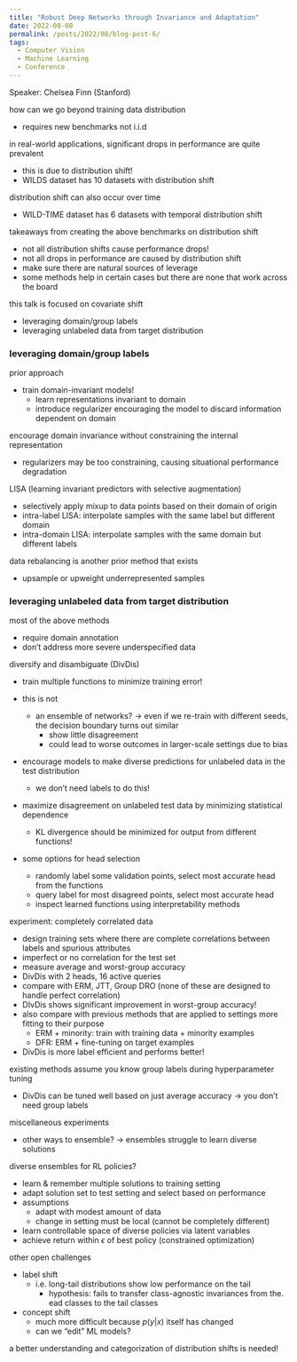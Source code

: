 ```yaml
---
title: "Robust Deep Networks through Invariance and Adaptation"
date: 2022-08-08
permalink: /posts/2022/08/blog-post-6/
tags:
  - Computer Vision
  - Machine Learning
  - Conference
---
```


Speaker: Chelsea Finn (Stanford)

how can we go beyond training data distribution

- requires new benchmarks not i.i.d

in real-world applications, significant drops in performance are quite prevalent

- this is due to distribution shift!
- WILDS dataset has 10 datasets with distribution shift

distribution shift can also occur over time

- WILD-TIME dataset has 6 datasets with temporal distribution shift

takeaways from creating the above benchmarks on distribution shift

- not all distribution shifts cause performance drops!
- not all drops in performance are caused by distribution shift
- make sure there are natural sources of leverage
- some methods help in certain cases but there are none that work across the board

this talk is focused on covariate shift

- leveraging domain/group labels
- leveraging unlabeled data from target distribution

### leveraging domain/group labels

prior approach

- train domain-invariant models!
    - learn representations invariant to domain
    - introduce regularizer encouraging the model to discard information dependent on domain

encourage domain invariance without constraining the internal representation

- regularizers may be too constraining, causing situational performance degradation

LISA (learning invariant predictors with selective augmentation)

- selectively apply mixup to data points based on their domain of origin
- intra-label LISA: interpolate samples with the same label but different domain
- intra-domain LISA: interpolate samples with the same domain but different labels

data rebalancing is another prior method that exists

- upsample or upweight underrepresented samples

### leveraging unlabeled data from target distribution

most of the above methods

- require domain annotation
- don’t address more severe underspecified data

diversify and disambiguate (DivDis)

- train multiple functions to minimize training error!
- this is not
    - an ensemble of networks? → even if we re-train with different seeds, the decision boundary turns out similar
        - show little disagreement
        - could lead to worse outcomes in larger-scale settings due to bias

- encourage models to make diverse predictions for unlabeled data in the test distribution
    - we don’t need labels to do this!
- maximize disagreement on unlabeled test data by minimizing statistical dependence
    - KL divergence should be minimized for output from different functions!

- some options for head selection
    - randomly label some validation points, select most accurate head from the functions
    - query label for most disagreed points, select most accurate head
    - inspect learned functions using interpretability methods

experiment: completely correlated data

- design training sets where there are complete correlations between labels and spurious attributes
- imperfect or no correlation for the test set
- measure average and worst-group accuracy
- DivDis with 2 heads, 16 active queries
- compare with ERM, JTT, Group DRO (none of these are designed to handle perfect correlation)
- DIvDis shows significant improvement in worst-group accuracy!
- also compare with previous methods that are applied to settings more fitting to their purpose
    - ERM + minority: train with training data + minority examples
    - DFR: ERM + fine-tuning on target examples
- DivDis is more label efficient and performs better!

existing methods assume you know group labels during hyperparameter tuning

- DivDis can be tuned well based on just average accuracy → you don’t need group labels

miscellaneous experiments

- other ways to ensemble? → ensembles struggle to learn diverse solutions

diverse ensembles for RL policies?

- learn & remember multiple solutions to training setting
- adapt solution set to test setting and select based on performance
- assumptions
    - adapt with modest amount of data
    - change in setting must be local (cannot be completely different)
- learn controllable space of diverse policies via latent variables
- achieve return within $\epsilon$ of best policy (constrained optimization)

other open challenges

- label shift
    - i.e. long-tail distributions show low performance on the tail
        - hypothesis: fails to transfer class-agnostic invariances from the. ead classes to the tail classes
- concept shift
    - much more difficult because $p(y|x)$ itself has changed
    - can we “edit” ML models?

a better understanding and categorization of distribution shifts is needed!